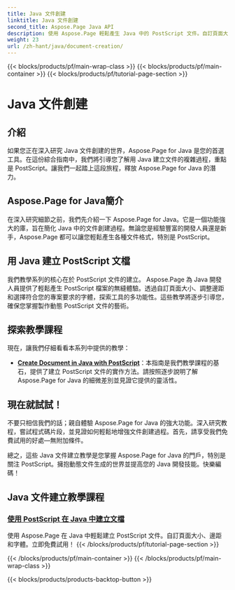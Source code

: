 ```yaml
---
title: Java 文件創建
linktitle: Java 文件創建
second_title: Aspose.Page Java API
description: 使用 Aspose.Page 輕鬆產生 Java 中的 PostScript 文件。自訂頁面大小、邊距和字體。深入研究 Java 文件創建教程。
weight: 23
url: /zh-hant/java/document-creation/
---
```


{{< blocks/products/pf/main-wrap-class >}}
{{< blocks/products/pf/main-container >}}
{{< blocks/products/pf/tutorial-page-section >}}

# Java 文件創建

## 介紹

如果您正在深入研究 Java 文件創建的世界，Aspose.Page for Java 是您的首選工具。在這份綜合指南中，我們將引導您了解用 Java 建立文件的複雜過程，重點是 PostScript。讓我們一起踏上這段旅程，釋放 Aspose.Page for Java 的潛力。

## Aspose.Page for Java簡介

在深入研究細節之前，我們先介紹一下 Aspose.Page for Java。它是一個功能強大的庫，旨在簡化 Java 中的文件創建過程。無論您是經驗豐富的開發人員還是新手，Aspose.Page 都可以讓您輕鬆產生各種文件格式，特別是 PostScript。

## 用 Java 建立 PostScript 文檔

我們教學系列的核心在於 PostScript 文件的建立。 Aspose.Page 為 Java 開發人員提供了輕鬆產生 PostScript 檔案的無縫體驗。透過自訂頁面大小、調整邊距和選擇符合您的專案要求的字體，探索工具的多功能性。這些教學將逐步引導您，確保您掌握製作動態 PostScript 文件的藝術。

## 探索教學課程

現在，讓我們仔細看看本系列中提供的教學：

- **[Create Document in Java with PostScript](./postscript/)**：本指南是我們教學課程的基石，提供了建立 PostScript 文件的實作方法。請按照逐步說明了解 Aspose.Page for Java 的細微差別並見證它提供的靈活性。

## 現在就試試！

不要只相信我們的話；親自體驗 Aspose.Page for Java 的強大功能。深入研究教程，嘗試程式碼片段，並見證如何輕鬆地增強文件創建過程。首先，請享受我們免費試用的好處—無附加條件。

總之，這些 Java 文件建立教學是您掌握 Aspose.Page for Java 的門戶，特別是關注 PostScript。擁抱動態文件生成的世界並提高您的 Java 開發技能。快樂編碼！
## Java 文件建立教學課程
### [使用 PostScript 在 Java 中建立文檔](./postscript/)
使用 Aspose.Page 在 Java 中輕鬆建立 PostScript 文件。自訂頁面大小、邊距和字體。立即免費試用！
{{< /blocks/products/pf/tutorial-page-section >}}

{{< /blocks/products/pf/main-container >}}
{{< /blocks/products/pf/main-wrap-class >}}

{{< blocks/products/products-backtop-button >}}
